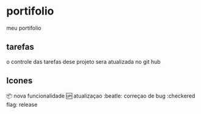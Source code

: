 # portifolio
meu portifolio
## tarefas
o controle das tarefas dese projeto sera atualizada no git hub
## Icones
:package: nova funcionalidade
:up: atualizaçao
:beatle: correçao de bug
:checkered flag: release
